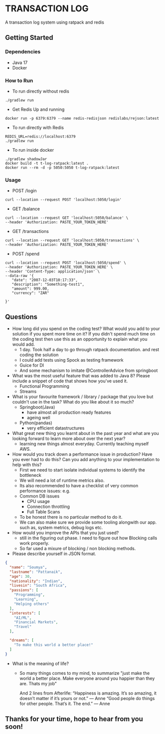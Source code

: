 # TRANSACTION LOG

A transaction log system using ratpack and redis

## Getting Started

### Dependencies

* Java 17
* Docker

### How to Run

* To run directly without redis
```shell
./gradlew run
```

* Get Redis Up and running
```shell
docker run -p 6379:6379 --name redis-redisjson redislabs/rejson:latest
```

* To run directly with Redis
```shell
REDIS_URL=redis://localhost:6379
./gradlew run
```

* To run inside docker
```shell
./gradlew shadowJar
docker build -t t-log-ratpack:latest .
docker run --rm -d -p 5050:5050 t-log-ratpack:latest
```

### Usage

* POST /login
```shell
curl --location --request POST 'localhost:5050/login'
```
* GET /balance
```shell
curl --location --request GET 'localhost:5050/balance' \
--header 'Authorization: PASTE_YOUR_TOKEN_HERE'
```
* GET /transactions
```shell
curl --location --request GET 'localhost:5050/transactions' \
--header 'Authorization: PASTE_YOUR_TOKEN_HERE'
```
* POST /spend
```shell
curl --location --request POST 'localhost:5050/spend' \
--header 'Authorization: PASTE_YOUR_TOKEN_HERE' \
--header 'Content-Type: application/json' \
--data-raw '{
   "date": "2007-12-03T10:17:33",
   "description": "Something-test1",
   "amount": 999.00,
   "currency": "ZAR"

}'
```
## Questions
* How long did you spend on the coding test? What would you add to your solution if you spent more time on it? If you didn't spend much time on the coding test then use this as an opportunity to explain what you would add.
  * 1 day. Took half a day to go through ratpack documentation. and rest coding the solution 
  * I could add tests using Spock as testing framework 
  * Guice for DI
  * And some mechanism to imitate @ControllerAdvice from springboot
* What was the most useful feature that was added to Java 8? Please include a snippet of code that shows how you've used it.
  * Functional Programming
  * Streams
* What is your favourite framework / library / package that you love but couldn't use in the task? What do you like about it so much?
  * Springboot(Java) 
    * have almost all production ready features
    * ageing well
  * Python(pandas)
    * very efficient datastructures
* What great new thing you learnt about in the past year and what are you looking forward to learn more about over the next year?
  * learning new things almost everyday. Currently teaching myself AWS.
* How would you track down a performance issue in production? Have you ever had to do this? Can you add anything to your implementation to help with this?
  * First we need to start isolate individual systems to identify the bottleneck
  * We will need a lot of runtime metrics also.
  * Its also recommended to have a checklist of very common performance issues: e.g.
  * Common DB issues 
    * CPU usage
    * Connection throttling
    * Full Table Scans
  * To be honest there is no particular method to do it. 
  * We can also make sure we provide some tooling alongwith our app. such as, system metrics, debug logs etc. 
* How would you improve the APIs that you just used?
  * still in the figuring out phase. I need to figure out how Blocking calls work properly. 
  * So far used a mixure of blocking / non blocking methods. 
* Please describe yourself in JSON format.
```json
{
  "name": "Soumya",
  "lastname": "Pattanaik",
  "age": 30,
  "nationality": "Indian",
  "livesin": "South Africa",
  "passions": [
    "Programming",
    "Learning",
    "Helping others"
  ],
  "interests": [
    "AI/ML",
    "Financial Markets",
    "Travel"
  ],

  "dreams": [
    "To make this world a better place!"
  ]
}
```
* What is the meaning of life? 
  * So many things comes to my mind, to summarize "just make the world a better place. Make everyone around you happier than they are. Thats my job"

    And 2 lines from Afterlife:
    “Happiness is amazing. It’s so amazing, it doesn’t matter if it’s yours or not.” — Anne
    “Good people do things for other people. That’s it. The end.” — Anne
  
## Thanks for your time, hope to hear from you soon!
